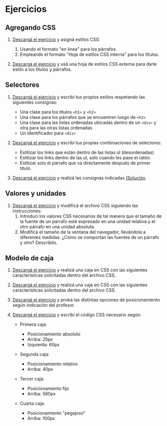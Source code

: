# Ejercicios

## Agregando CSS
1. [Descargá el ejercicio](descargas/ejercicio_css_introduccion_1.zip) y asigná estilos CSS:
    1. Usando el formato "en línea" para los párrafos. 
    2. Empleando el formato "Hoja de estilos CSS interna" para los títulos.  

2. [Descargá el ejercicio](descargas/ejercicio_css_introduccion_2.zip) y usá una hoja de estilos CSS externa para darle estilo a los títulos y párrafos.  

## Selectores

1. [Descargá el ejercicio](descargas/ejercicio_css_selectores_01.zip) y escribí tus propios estilos respetando las siguientes consignas:

	* Una clase para los títulos `<h1>` y `<h2>`
	* Una clase para los párrafos que se encuentren luego de `<h2>`
	* Una clase para las listas ordenadas ubicadas dentro de un `<div>` y otra para las otras listas ordenadas
	* Un identificador para `<div>`


2. [Descargá el ejercicio](descargas/ejercicio_css_selectores_02.zip) y escribí tus propias combinaciones de selectores:

	* Estilizar los links que están dentro de las listas ul (desordenadas)
	* Estilizar los links dentro de las ul, solo cuando les pase el ratón.
	* Estilizar solo el párrafo que va directamente después de primer título.

3. [Descargá el ejercicio](descargas/ejercicio_css_selectores_03.zip) y realizá las consignas indicadas [(Solución](descargas/ejercicio_css_selectores_03_solucion.zip).


## Valores y unidades
1. [Descargá el ejercicio](descargas/ejercicio_css_valores_unidades_1.zip) y modificá el archivo CSS siguiendo las instrucciones:
    1. Introducí los valores CSS necesarios de tal manera que el tamaño de la fuente de un párrafo esté expresado en una unidad relativa y el otro párrafo en una unidad absoluta. 
    2. Modificá el tamaño de la ventana del navegador, llevándola a diferentes medidas. ¿Cómo se comportan las fuentes de un párrafo y otro? Describilo. 

## Modelo de caja
1. [Descargá el ejercicio](../cssBoxModel/descargas/ejercicio_css_modelo_caja_1.zip) y realizá una caja en CSS con las siguientes caracterísitcas solicitadas dentro del archivo CSS.

2. [Descargá el ejercicio](../cssBoxModel/descargas/ejercicio_css_modelo_caja_2.zip) y realizá una caja en CSS con las siguientes caracterísitcas solicitadas dentro del archivo CSS.

3. [Descargá el ejercicio](../cssBoxModel/descargas/ejercicio_css_posicionamiento_1.zip) y probá las distintas opciones de posicionamiento según indicación del profesor. 

4. [Descargá el ejercicio](../cssBoxModel/descargas/ejercicio_css_posicionamiento_2.zip) y escribí el código CSS necesario según:

	* Primera caja: 
		* Posicionamiento absoluto
		* Arriba: 25px
		* Izquierda: 60px

	* Segunda caja: 
		* Posicionamiento relativo
		* Arriba: 40px

	* Tercer caja:
		* Posicionamiento fijo
		* Arriba: 560px

	* Cuarta caja:
		* Posicionamiento "pegajoso"
		* Arriba: 100px

